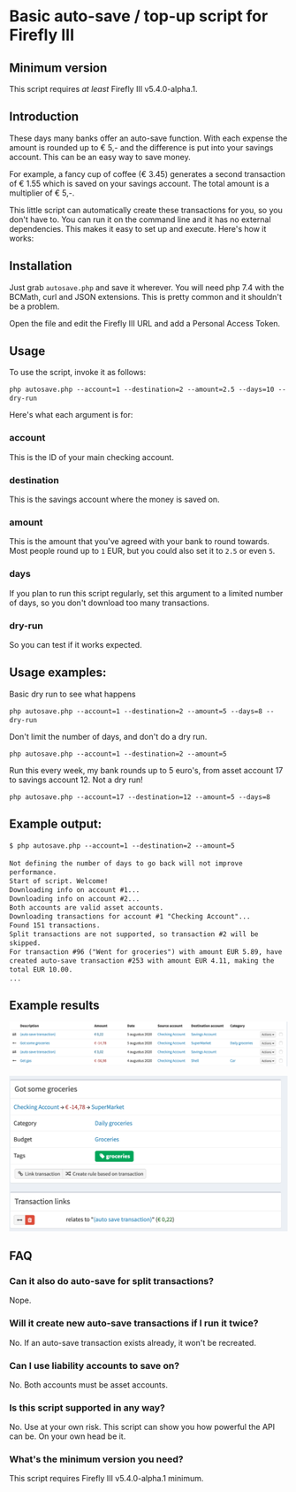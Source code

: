 # Basic auto-save / top-up script for Firefly III

## Minimum version

This script requires *at least* Firefly III v5.4.0-alpha.1.

## Introduction

These days many banks offer an auto-save function. With each expense the amount is rounded up to € 5,- and the difference is put into your savings account. This can be an easy way to save money.

For example, a fancy cup of coffee (€ 3.45) generates a second transaction of € 1.55 which is saved on your savings account. The total amount is a multiplier of € 5,-.

This little script can automatically create these transactions for you, so you don't have to. You can run it on the command line and it has no external dependencies. This makes it easy to set up and execute. Here's how it works:

## Installation

Just grab `autosave.php` and save it wherever. You will need php 7.4 with the BCMath, curl and JSON extensions. This is pretty common and it shouldn't be a problem.

Open the file and edit the Firefly III URL and add a Personal Access Token.

## Usage

To use the script, invoke it as follows:

```shell script
php autosave.php --account=1 --destination=2 --amount=2.5 --days=10 --dry-run 
```

Here's what each argument is for:

### account

This is the ID of your main checking account.

### destination

This is the savings account where the money is saved on.

### amount

This is the amount that you've agreed with your bank to round towards. Most people round up to `1` EUR, but you could also set it to `2.5` or even `5`.

### days

If you plan to run this script regularly, set this argument to a limited number of days, so you don't download too many transactions.

### dry-run

So you can test if it works expected.

## Usage examples:

Basic dry run to see what happens

```shell script
php autosave.php --account=1 --destination=2 --amount=5 --days=8 --dry-run 
```

Don't limit the number of days, and don't do a dry run.

```shell script
php autosave.php --account=1 --destination=2 --amount=5 
```

Run this every week, my bank rounds up to 5 euro's, from asset account 17 to savings account 12. Not a dry run! 

```shell script
php autosave.php --account=17 --destination=12 --amount=5 --days=8 
```

## Example output:

```shell script
$ php autosave.php --account=1 --destination=2 --amount=5

Not defining the number of days to go back will not improve performance.
Start of script. Welcome!
Downloading info on account #1...
Downloading info on account #2...
Both accounts are valid asset accounts.
Downloading transactions for account #1 "Checking Account"...
Found 151 transactions.
Split transactions are not supported, so transaction #2 will be skipped.
For transaction #96 ("Went for groceries") with amount EUR 5.89, have created auto-save transaction #253 with amount EUR 4.11, making the total EUR 10.00.
...
```

## Example results

![Example 1](i/example1.png)

![Example 2](i/example2.png)

## FAQ

### Can it also do auto-save for split transactions?

Nope.

### Will it create new auto-save transactions if I run it twice?

No. If an auto-save transaction exists already, it won't be recreated.

### Can I use liability accounts to save on?

No. Both accounts must be asset accounts.

### Is this script supported in any way?

No. Use at your own risk. This script can show you how powerful the API can be. On your own head be it.

### What's the minimum version you need?

This script requires Firefly III v5.4.0-alpha.1 minimum.